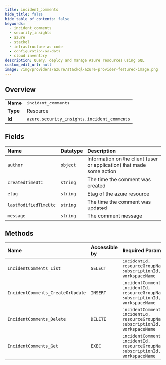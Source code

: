 ```yaml
---
title: incident_comments
hide_title: false
hide_table_of_contents: false
keywords:
  - incident_comments
  - security_insights
  - azure    
  - stackql
  - infrastructure-as-code
  - configuration-as-data
  - cloud inventory
description: Query, deploy and manage Azure resources using SQL
custom_edit_url: null
image: /img/providers/azure/stackql-azure-provider-featured-image.png
---
```

  
    

## Overview
<table><tbody>
<tr><td><b>Name</b></td><td><code>incident_comments</code></td></tr>
<tr><td><b>Type</b></td><td>Resource</td></tr>
<tr><td><b>Id</b></td><td><code>azure.security_insights.incident_comments</code></td></tr>
</tbody></table>

## Fields
| Name | Datatype | Description |
|:-----|:---------|:------------|
| `author` | `object` | Information on the client (user or application) that made some action |
| `createdTimeUtc` | `string` | The time the comment was created |
| `etag` | `string` | Etag of the azure resource |
| `lastModifiedTimeUtc` | `string` | The time the comment was updated |
| `message` | `string` | The comment message |
## Methods
| Name | Accessible by | Required Params | Description |
|:-----|:--------------|:----------------|:------------|
| `IncidentComments_List` | `SELECT` | `incidentId, resourceGroupName, subscriptionId, workspaceName` | Gets all incident comments. |
| `IncidentComments_CreateOrUpdate` | `INSERT` | `incidentCommentId, incidentId, resourceGroupName, subscriptionId, workspaceName` | Creates or updates the incident comment. |
| `IncidentComments_Delete` | `DELETE` | `incidentCommentId, incidentId, resourceGroupName, subscriptionId, workspaceName` | Delete the incident comment. |
| `IncidentComments_Get` | `EXEC` | `incidentCommentId, incidentId, resourceGroupName, subscriptionId, workspaceName` | Gets an incident comment. |
